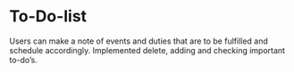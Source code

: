 # To-Do-list
Users can make a note of events and duties that are to be fulfilled and schedule accordingly. Implemented delete, adding and checking important to-do’s.
